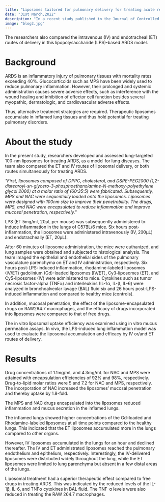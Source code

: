 ```yaml
---
title: "Liposomes tailored for pulmonary delivery for treating acute respiratory distress syndrome"
date: "31st March,2022"
description: "In a recent study published in the Journal of Controlled Release, researchers developed 1,2-dimpalmiyristoyl-sn-glycero-3-phosphocholine (DPPC) liposomes co-loaded with methylprednisolone (MPS)..... "
image: "blog2.jpg"
---
```

The researchers also compared the intravenous (IV) and endotracheal (ET) routes of delivery in this lipopolysaccharide (LPS)-based ARDS model.

# Background
ARDS is an inflammatory injury of pulmonary tissues with mortality rates exceeding 40%. Glucocorticoids such as MPS have been widely used to reduce pulmonary inflammation. However, their prolonged and systemic administration causes severe adverse effects, such as interference with the wound healing and inhibition of effector cell function besides several myopathic, dermatologic, and cardiovascular adverse effects.

Thus, alternative treatment strategies are required. Therapeutic liposomes accumulate in inflamed lung tissues and thus hold potential for treating pulmonary disorders.

# About the study
In the present study, researchers developed and assessed lung-targeted 100-nm liposomes for treating ARDS, as a model for lung diseases. The team also compared the ET and IV routes of liposomal delivery, or both routes simultaneously for treating ARDS.

<i>"First, liposomes composed of DPPC, cholesterol, and DSPE-PEG2000 (1,2-distearoyl-sn-glycero-3-phosphoethanolamine-N-methoxy-polyethylene glycol 2000) at a molar ratio of (60:35:5) were fabricated. Subsequently, MPS and NAC were sequentially loaded onto the liposomes. Liposomes were designed with 100nm size to improve their penetrability. The drugs, MPS, and NAC were encapsulated to reduce inflammation and improve mucosal penetration, respectively."</i>

LPS (ET 5mg/ml, 20µL per mouse) was subsequently administered to induce inflammation in the lungs of C57BL/6 mice. Six hours post-inflammation, the liposomes were administered intravenously (IV, 200µL) and endotracheally (ET, 20µL).

After 60 minutes of liposome administration, the mice were euthanized, and lung samples were obtained and subjected to histological analysis. The team imaged the epithelial and endothelial sides of the pulmonary vasculature parenchyma on ET and IV administration, respectively.
Six hours post-LPS-induced inflammation, rhodamine-labeled liposomes (IV/ET) gadolinium (Gd)-loaded liposomes (IV/ET), Cy3-liposomes (ET), and Cy5-liposomes (IV) were administered to mice. Cytokines such as tumor necrosis factor-alpha (TNFα) and interleukins (IL-1α, IL-β, IL-6) were analyzed in bronchoalveolar lavage (BAL) fluid six and 26 hours post-LPS-induced inflammation and compared to healthy mice (controls).

In addition, mucosal penetration, the effect of the liposome-encapsulated drugs on RAW264.7 macrophages, and the efficacy of drugs incorporated into liposomes were compared to that of free drugs.

The in vitro liposomal uptake efficiency was examined using in vitro mucus permeation assays. In vivo, the LPS-induced lung inflammation model was used to evaluate the liposomal accumulation and efficacy by IV or/and ET routes of delivery.

# Results
Drug concentrations of 1.1mg/mL and 4.3mg/mL for NAC and MPS were attained with encapsulation efficiencies of 92% and 98%, respectively. Drug-to-lipid molar ratios were 5 and 7.2 for NAC and MPS, respectively. The incorporation of NAC increased the liposomes’ mucosal penetration and thereby uptake by 1.8-fold.

The MPS and NAC drugs encapsulated into the liposomes reduced inflammation and mucus secretion in the inflamed lungs.

The inflamed lungs showed higher concentrations of the Gd-loaded and Rhodamine-labeled liposomes at all time points compared to the healthy lungs. This indicated that the ET liposomes accumulated more in the lungs compared to other organs.

However, IV liposomes accumulated in the lungs for an hour and declined thereafter. The IV and ET administrated liposomes reached the pulmonary endothelium and epithelium, respectively. Interestingly, the IV-delivered liposomes were distributed widely throughout the lung, while the ET liposomes were limited to lung parenchyma but absent in a few distal areas of the lungs. 

Liposomal treatment had a superior therapeutic effect compared to free drugs in treating ARDS. This was indicated by the reduced levels of the IL-1β, IL-6, and TNFα cytokines in BAL fluid. The TNF-α levels were also reduced in treating the RAW 264.7 macrophages.
